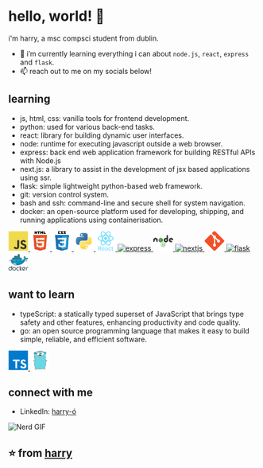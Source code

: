 # hello, world! 👋

i'm harry, a msc compsci student from dublin.

- 🌱 i’m currently learning everything i can about `node.js`, `react`, `express` and  `flask`.
- 📫 reach out to me on my socials below!

## learning

- js, html, css: vanilla tools for frontend development.
- python: used for various back-end tasks.
- react: library for building dynamic user interfaces.
- node: runtime for executing javascript outside a web browser.
- express: back end web application framework for building RESTful APIs with Node.js
- next.js: a library to assist in the development of jsx based applications using ssr.
- flask: simple lightweight python-based web framework.
- git: version control system.
- bash and ssh: command-line and secure shell for system navigation.
- docker: an open-source platform used for developing, shipping, and running applications using containerisation.
<p align="left"> 
<a href="https://developer.mozilla.org/en-US/docs/Web/JavaScript" target="_blank"> <img src="https://raw.githubusercontent.com/devicons/devicon/master/icons/javascript/javascript-original.svg" alt="javascript" width="40" height="40"/> </a> 
<a href="https://www.w3.org/html/" target="_blank"> <img src="https://raw.githubusercontent.com/devicons/devicon/master/icons/html5/html5-original-wordmark.svg" alt="html5" width="40" height="40"/> </a> 
<a href="https://www.w3schools.com/css/" target="_blank"> <img src="https://raw.githubusercontent.com/devicons/devicon/master/icons/css3/css3-original-wordmark.svg" alt="css3" width="40" height="40"/> </a> 
<a href="https://www.python.org/" target="_blank"> <img src="https://raw.githubusercontent.com/devicons/devicon/master/icons/python/python-original.svg" alt="python" width="40" height="40"/> </a>
<a href="https://reactjs.org/" target="_blank"> <img src="https://raw.githubusercontent.com/devicons/devicon/master/icons/react/react-original-wordmark.svg" alt="react" width="40" height="40"/> </a> 
<a href="https://expressjs.com/" target="_blank"> <img src="https://youteam.io/blog/wp-content/uploads/2022/04/expressjs_logo.png" alt="express" width="40" height="40"/> </a> 
<a href="https://nodejs.org" target="_blank"> <img src="https://raw.githubusercontent.com/devicons/devicon/master/icons/nodejs/nodejs-original-wordmark.svg" alt="nodejs" width="40" height="40"/> </a>
<a href="https://nextjs.org/" target="_blank"> <img src="https://cdn.worldvectorlogo.com/logos/next-js.svg" alt="nextjs" width="40" height="40"/> </a>
<a href="https://git-scm.com/" target="_blank"> <img src="https://raw.githubusercontent.com/devicons/devicon/master/icons/git/git-original.svg" alt="git" width="40" height="40"/> </a>
<a href="https://flask.palletsprojects.com/" target="_blank"> <img src="https://www.vectorlogo.zone/logos/pocoo_flask/pocoo_flask-icon.svg" alt="flask" width="40" height="40"/> </a>
<a href="https://www.docker.com/" target="_blank"> <img src="https://raw.githubusercontent.com/devicons/devicon/master/icons/docker/docker-original-wordmark.svg" alt="docker" width="40" height="40"/> </a>
</p>

## want to learn

- typeScript: a statically typed superset of JavaScript that brings type safety and other features, enhancing productivity and code quality.
- go: an open source programming language that makes it easy to build simple, reliable, and efficient software.

<p align="left">
<a href="https://www.typescriptlang.org/" target="_blank"> <img src="https://raw.githubusercontent.com/devicons/devicon/master/icons/typescript/typescript-original.svg" alt="typescript" width="40" height="40"/> </a>
<a href="https://golang.org/" target="_blank"> <img src="https://raw.githubusercontent.com/devicons/devicon/master/icons/go/go-original.svg" alt="go" width="40" height="40"/> </a>
</p>

## connect with me

- LinkedIn: [harry-ó](https://www.linkedin.com/in/harry-ó-97818b14a)

![Nerd GIF](https://media.giphy.com/media/13HgwGsXF0aiGY/giphy.gif)


## ⭐️ from [harry](https://github.com/harryocleirigh)
